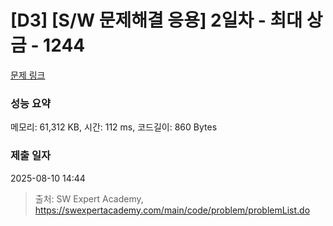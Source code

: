 # [D3] [S/W 문제해결 응용] 2일차 - 최대 상금 - 1244 

[문제 링크](https://swexpertacademy.com/main/code/problem/problemDetail.do?contestProbId=AV15Khn6AN0CFAYD) 

### 성능 요약

메모리: 61,312 KB, 시간: 112 ms, 코드길이: 860 Bytes

### 제출 일자

2025-08-10 14:44



> 출처: SW Expert Academy, https://swexpertacademy.com/main/code/problem/problemList.do